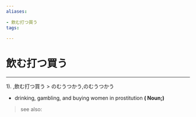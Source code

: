 ```yaml
---
aliases:
    
- 飲む打つ買う
tags:
    
---
```


# 飲む打つ買う
---
1).
,飲む打つ買う > のむうつかう,のむうつかう

- drinking, gambling, and buying women in prostitution
**( Noun;)**
> see also: 
            